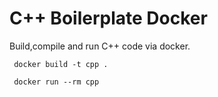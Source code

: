 # C++ Boilerplate Docker

Build,compile and run C++ code via docker.

```
 docker build -t cpp .

 docker run --rm cpp
```
